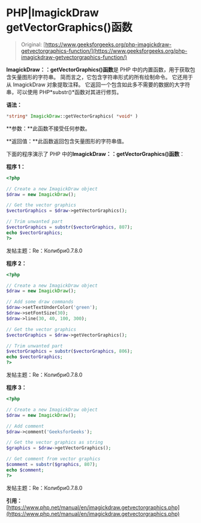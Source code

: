 # PHP|ImagickDraw getVectorGraphics()函数

> Original: [https://www.geeksforgeeks.org/php-imagickdraw-getvectorgraphics-function/](https://www.geeksforgeeks.org/php-imagickdraw-getvectorgraphics-function/)

**ImagickDraw：：getVectorGraphics()函数**是 PHP 中的内置函数，用于获取包含矢量图形的字符串。 简而言之，它包含字符串形式的所有绘制命令。 它还用于从 ImagickDraw 对象提取注释。 它返回一个包含如此多不需要的数据的大字符串，可以使用 PHP*substr()*函数对其进行修剪。

**语法：**

```php
*string* ImagickDraw::getVectorGraphics( *void* )
```

**参数：**此函数不接受任何参数。

**返回值：**此函数返回包含矢量图形的字符串值。

下面的程序演示了 PHP 中的**ImagickDraw：：getVectorGraphics()函数**：

**程序 1：**

```php
<?php

// Create a new ImagickDraw object
$draw = new ImagickDraw();

// Get the vector graphics
$vectorGraphics = $draw->getVectorGraphics();

// Trim unwanted part
$vectorGraphics = substr($vectorGraphics, 807);
echo $vectorGraphics;
?>
```

发帖主题：Re：Колибри0.7.8.0

**程序 2：**

```php
<?php

// Create a new ImagickDraw object
$draw = new ImagickDraw();

// Add some draw commands
$draw->setTextUnderColor('green');
$draw->setFontSize(30);
$draw->line(30, 40, 100, 300);

// Get the vector graphics
$vectorGraphics = $draw->getVectorGraphics();

// Trim unwanted part
$vectorGraphics = substr($vectorGraphics, 806);
echo $vectorGraphics;
?>
```

发帖主题：Re：Колибри0.7.8.0

**程序 3：**

```php
<?php

// Create a new ImagickDraw object
$draw = new ImagickDraw();

// Add comment
$draw->comment('GeeksforGeeks');

// Get the vector graphics as string
$graphics = $draw->getVectorGraphics();

// Get comment from vector graphics
$comment = substr($graphics, 807); 
echo $comment;
?>
```

发帖主题：Re：Колибри0.7.8.0

**引用：**[https://www.php.net/manual/en/imagickdraw.getvectorgraphics.php](https://www.php.net/manual/en/imagickdraw.getvectorgraphics.php)